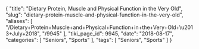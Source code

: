 {
    "title": "Dietary Protein, Muscle and Physical Function in the Very Old",
    "slug": "dietary-protein-muscle-and-physical-function-in-the-very-old",
    "aliases": [
        "/Dietary+Protein+Muscle+and+Physical+Function+in+the+Very+Old+\u2013+July+2018",
        "/9945"
    ],
    "tiki_page_id": 9945,
    "date": "2018-08-17",
    "categories": [
        "Seniors",
        "Sports"
    ],
    "tags": [
        "Seniors",
        "Sports"
    ]
}
